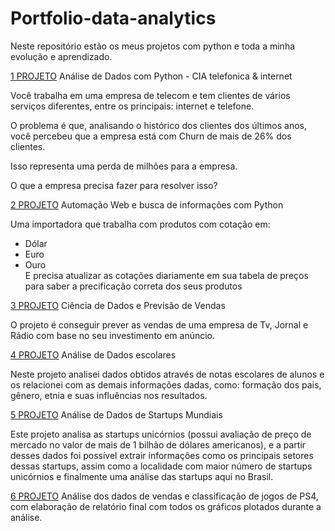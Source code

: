 # Portfolio-data-analytics
Neste repositório estão os meus projetos com python e toda a minha evolução e aprendizado.

[1 PROJETO](https://github.com/mclararibeiro/Portfolio-data-analytics/blob/8ce87d92b5f68967466807ea29175b5e1e478a1e/AN%C3%81LISE%20DE%20DADOS%20-%20check.ipynb)
Análise de Dados com Python - CIA telefonica & internet

Você trabalha em uma empresa de telecom e tem clientes de vários serviços diferentes, entre os principais: internet e telefone.

O problema é que, analisando o histórico dos clientes dos últimos anos, você percebeu que a empresa está com Churn de mais de 26% dos clientes.

Isso representa uma perda de milhões para a empresa.

O que a empresa precisa fazer para resolver isso?

[2 PROJETO](https://github.com/mclararibeiro/Portfolio-data-analytics/blob/8ce87d92b5f68967466807ea29175b5e1e478a1e/Automa%C3%A7%C3%A3o%20Web%20.ipynb)
Automação Web e busca de informações com Python

Uma importadora que trabalha com produtos com cotação em:
- Dólar
- Euro
- Ouro  
E precisa atualizar as cotações diariamente em sua tabela de preços para saber a precificação correta dos seus produtos

[3 PROJETO](https://github.com/mclararibeiro/Portfolio-data-analytics/blob/8ce87d92b5f68967466807ea29175b5e1e478a1e/Ciencia%20de%20Dados%20-%20Machine%20Learning.ipynb)
Ciência de Dados e Previsão de Vendas

O projeto é conseguir prever as vendas de uma empresa de Tv, Jornal e Rádio com base no seu investimento em anúncio.

[4 PROJETO](https://github.com/mclararibeiro/Portfolio-data-analytics/blob/8ce87d92b5f68967466807ea29175b5e1e478a1e/PROJETO%20ESCOLAR.ipynb)
Análise de Dados escolares

Neste projeto analisei dados obtidos através de notas escolares de alunos e os relacionei com as demais informações dadas, como: formação dos pais, gênero, 
etnia e suas influências nos resultados.

[5 PROJETO](https://github.com/mclararibeiro/Portfolio-data-analytics/blob/8ce87d92b5f68967466807ea29175b5e1e478a1e/UNIC%C3%93RNIOS%20.ipynb)
Análise de Dados de Startups Mundiais

Este projeto analisa as startups unicórnios (possui avaliação de preço de mercado no valor de mais de 1 bilhão de dólares americanos), e a partir desses dados foi possível extrair informações como os principais setores dessas startups, assim como a localidade com maior número de startups unicórnios e finalmente uma análise das startups aqui no Brasil.

[6 PROJETO](https://github.com/mclararibeiro/Portfolio-data-analytics/blob/fb3266e05f55809990937026a341a12509f1e7f6/An%C3%A1lise%20de%20Mercado%20de%20Games.ipynb)
Análise dos dados de vendas e classificação de jogos de PS4, com elaboração de relatório final com todos os gráficos plotados durante a análise.


